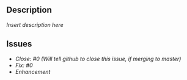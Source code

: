 ## Description

_Insert description here_

## Issues

- _Close: #0 (Will tell github to close this issue, if merging to master)_
- _Fix: #0_
- _Enhancement_